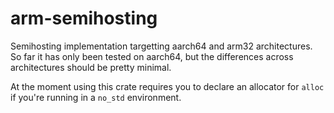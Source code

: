 
# arm-semihosting

Semihosting implementation targetting aarch64 and arm32 architectures. So far it has only been tested on aarch64, but the differences across architectures should be pretty minimal.

At the moment using this crate requires you to declare an allocator for `alloc` if you're running in a `no_std` environment.
